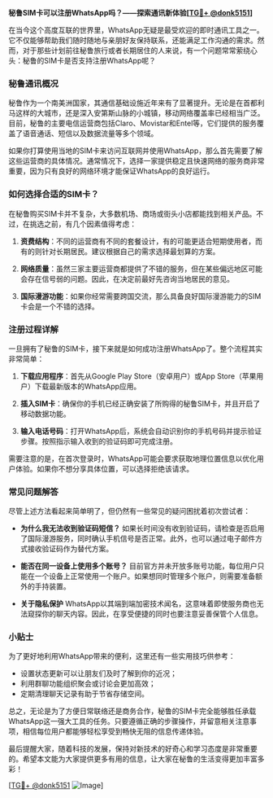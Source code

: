 **秘鲁SIM卡可以注册WhatsApp吗？——探索通讯新体验[[TG💪+ @donk5151](https://t.me/s/donk5151)]**

在当今这个高度互联的世界里，WhatsApp无疑是最受欢迎的即时通讯工具之一。它不仅能够帮助我们随时随地与亲朋好友保持联系，还能满足工作沟通的需求。然而，对于那些计划前往秘鲁旅行或者长期居住的人来说，有一个问题常常萦绕心头：秘鲁的SIM卡是否支持注册WhatsApp呢？

### 秘鲁通讯概况

秘鲁作为一个南美洲国家，其通信基础设施近年来有了显著提升。无论是在首都利马这样的大城市，还是深入安第斯山脉的小城镇，移动网络覆盖率已经相当广泛。目前，秘鲁的主要电信运营商包括Claro、Movistar和Entel等，它们提供的服务覆盖了语音通话、短信以及数据流量等多个领域。

如果你打算使用当地的SIM卡来访问互联网并使用WhatsApp，那么首先需要了解这些运营商的具体情况。通常情况下，选择一家提供稳定且快速网络的服务商非常重要，因为只有良好的网络环境才能保证WhatsApp的良好运行。

### 如何选择合适的SIM卡？

在秘鲁购买SIM卡并不复杂，大多数机场、商场或街头小店都能找到相关产品。不过，在挑选之前，有几个因素值得考虑：

1. **资费结构**：不同的运营商有不同的套餐设计，有的可能更适合短期使用者，而有的则针对长期居民。建议根据自己的需求选择最划算的方案。
   
2. **网络质量**：虽然三家主要运营商都提供了不错的服务，但在某些偏远地区可能会存在信号弱的问题。因此，在决定前最好先咨询当地居民的意见。
   
3. **国际漫游功能**：如果你经常需要跨国交流，那么具备良好国际漫游能力的SIM卡会是一个不错的选择。

### 注册过程详解

一旦拥有了秘鲁的SIM卡，接下来就是如何成功注册WhatsApp了。整个流程其实非常简单：

1. **下载应用程序**：首先从Google Play Store（安卓用户）或App Store（苹果用户）下载最新版本的WhatsApp应用。
   
2. **插入SIM卡**：确保你的手机已经正确安装了所购得的秘鲁SIM卡，并且开启了移动数据功能。
   
3. **输入电话号码**：打开WhatsApp后，系统会自动识别你的手机号码并提示验证步骤。按照指示输入收到的验证码即可完成注册。

需要注意的是，在首次登录时，WhatsApp可能会要求获取地理位置信息以优化用户体验。如果你不想分享具体位置，可以选择拒绝该请求。

### 常见问题解答

尽管上述方法看起来简单明了，但仍然有一些常见的疑问困扰着初次尝试者：

- **为什么我无法收到验证码短信？**
  如果长时间没有收到验证码，请检查是否启用了国际漫游服务，同时确认手机信号是否正常。此外，也可以通过电子邮件方式接收验证码作为替代方案。

- **能否在同一设备上使用多个账号？**
  目前官方并未开放多账号功能，每位用户只能在一个设备上正常使用一个账户。如果想同时管理多个账户，则需要准备额外的手持装置。

- **关于隐私保护**
  WhatsApp以其端到端加密技术闻名，这意味着即使服务商也无法窥探你的聊天内容。因此，在享受便捷的同时也要注意妥善保管个人信息。

### 小贴士

为了更好地利用WhatsApp带来的便利，这里还有一些实用技巧供参考：

- 设置状态更新可以让朋友们及时了解到你的近况；
- 利用群聊功能组织聚会或讨论会更加高效；
- 定期清理聊天记录有助于节省存储空间。

总之，无论是为了方便日常联络还是商务合作，秘鲁的SIM卡完全能够胜任承载WhatsApp这一强大工具的任务。只要遵循正确的步骤操作，并留意相关注意事项，相信每位用户都能够轻松享受到畅快无阻的信息传递体验。

最后提醒大家，随着科技的发展，保持对新技术的好奇心和学习态度是非常重要的。希望本文能为大家提供更多有用的信息，让大家在秘鲁的生活变得更加丰富多彩！

[[TG💪+ @donk5151](https://t.me/s/donk5151) ![Image](https://i.postimg.cc/rwNCRYN7/Snipaste-2025-04-30-17-27-05.png)]